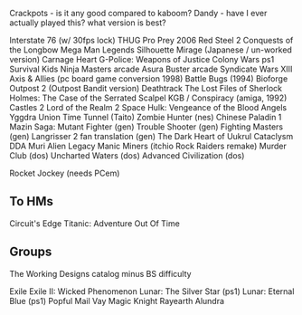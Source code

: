 
Crackpots - is it any good compared to kaboom?
Dandy - have I ever actually played this? what version is best?

Interstate 76 (w/ 30fps lock)
THUG Pro
Prey 2006
Red Steel 2
Conquests of the Longbow
Mega Man Legends
Silhouette Mirage (Japanese / un-worked version)
Carnage Heart
G-Police: Weapons of Justice
Colony Wars ps1
Survival Kids
Ninja Masters arcade
Asura Buster arcade
Syndicate Wars
XIII
Axis & Allies (pc board game conversion 1998)
Battle Bugs (1994)
Bioforge
Outpost 2 (Outpost Bandit version)
Deathtrack
The Lost Files of Sherlock Holmes: The Case of the Serrated Scalpel
KGB / Conspiracy (amiga, 1992)
Castles 2
Lord of the Realm 2
Space Hulk: Vengeance of the Blood Angels
Yggdra Union
Time Tunnel (Taito)
Zombie Hunter (nes)
Chinese Paladin 1
Mazin Saga: Mutant Fighter (gen)
Trouble Shooter (gen)
Fighting Masters (gen)
Langrisser 2 fan translation (gen)
The Dark Heart of Uukrul
Cataclysm DDA
Muri
Alien Legacy
Manic Miners (itchio Rock Raiders remake)
Murder Club (dos)
Uncharted Waters (dos)
Advanced Civilization (dos)

Rocket Jockey (needs PCem)


## To HMs
Circuit's Edge
Titanic: Adventure Out Of Time


## Groups

The Working Designs catalog minus BS difficulty

Exile
Exile II: Wicked Phenomenon
Lunar: The Silver Star (ps1)
Lunar: Eternal Blue (ps1)
Popful Mail
Vay
Magic Knight Rayearth
Alundra
